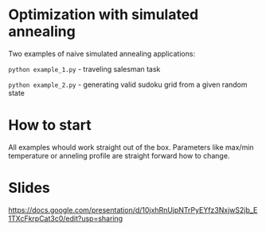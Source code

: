 # Optimization with simulated annealing

Two examples of naive simulated annealing applications:

`python example_1.py` - traveling salesman task

`python example_2.py` - generating valid sudoku grid from a given random state

# How to start

All examples whould work straight out of the box. Parameters like max/min temperature or anneling profile are straight forward how to change.


# Slides

https://docs.google.com/presentation/d/10jxhRnUjpNTrPyEYfz3NxjwS2jb_E1TXcFkrpCat3c0/edit?usp=sharing
